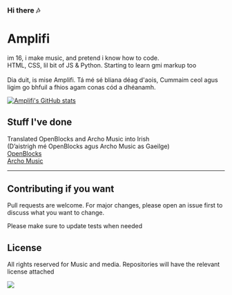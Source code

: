 ### Hi there 🎶




# Amplifi 


im 16, i make music, and pretend i know how to code.
<br>
HTML, CSS, lil bit of JS & Python. Starting to learn gmi markup too
<br>
<br>
Dia duit, is mise Amplifi. Tá mé sé bliana déag d'aois, Cummaim ceol agus ligim go bhfuil a fhios agam conas cód a dhéanamh.

[![Amplifi's GitHub stats](https://github-readme-stats.vercel.app/api?username=Amplifi-Beats)](https://github.com/anuraghazra/github-readme-stats)



## Stuff I've done

Translated OpenBlocks and Archo Music into Irish
<br>
(D’aistrigh mé OpenBlocks agus Archo Music as Gaeilge)
<br>
[OpenBlocks](https://openblocks.tk/)
<br>
[Archo Music](https://www.audiodev.tk/)

---


## Contributing if you want
Pull requests are welcome. For major changes, please open an issue first to discuss what you want to change.

Please make sure to update tests when needed

## License
All rights reserved for Music and media. Repositories will have the relevant license attached

![](https://i.imgur.com/qid8AbN.png)
